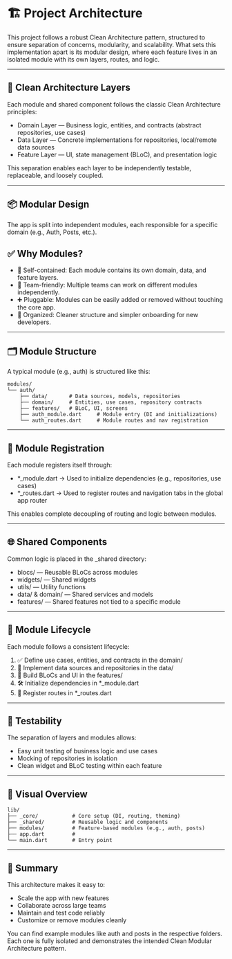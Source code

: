 # 🏗️ Project Architecture

This project follows a robust Clean Architecture pattern, structured to ensure separation of concerns, modularity, and scalability. What sets this implementation apart is its modular design, where each feature lives in an isolated module with its own layers, routes, and logic.

---

## 🧱 Clean Architecture Layers

Each module and shared component follows the classic Clean Architecture principles:

* Domain Layer — Business logic, entities, and contracts (abstract repositories, use cases)
* Data Layer — Concrete implementations for repositories, local/remote data sources
* Feature Layer — UI, state management (BLoC), and presentation logic

This separation enables each layer to be independently testable, replaceable, and loosely coupled.

---

## 📦 Modular Design

The app is split into independent modules, each responsible for a specific domain (e.g., Auth, Posts, etc.).

## ✅ Why Modules?

- 🧩 Self-contained: Each module contains its own domain, data, and feature layers.
- 👥 Team-friendly: Multiple teams can work on different modules independently.
- ➕ Pluggable: Modules can be easily added or removed without touching the core app.
- 📁 Organized: Cleaner structure and simpler onboarding for new developers.

---

## 🗂️ Module Structure

A typical module (e.g., auth) is structured like this:
```
modules/
└── auth/
    ├── data/       # Data sources, models, repositories
    ├── domain/     # Entities, use cases, repository contracts
    ├── features/   # BLoC, UI, screens
    ├── auth_module.dart     # Module entry (DI and initializations)
    └── auth_routes.dart     # Module routes and nav registration

```
---

## 🔌 Module Registration

Each module registers itself through:

- *_module.dart → Used to initialize dependencies (e.g., repositories, use cases)
- *_routes.dart → Used to register routes and navigation tabs in the global app router

This enables complete decoupling of routing and logic between modules.

---

## 🌐 Shared Components

Common logic is placed in the _shared directory:

- blocs/ — Reusable BLoCs across modules
- widgets/ — Shared widgets
- utils/ — Utility functions
- data/ & domain/ — Shared services and models
- features/ — Shared features not tied to a specific module

---

## 🔁 Module Lifecycle

Each module follows a consistent lifecycle:

1.	✅ Define use cases, entities, and contracts in the domain/
2.	🔗 Implement data sources and repositories in the data/
3.	🎨 Build BLoCs and UI in the features/
4.	🛠️ Initialize dependencies in *_module.dart
5.	🧭 Register routes in *_routes.dart

---

## 🧪 Testability

The separation of layers and modules allows:

- Easy unit testing of business logic and use cases
- Mocking of repositories in isolation
- Clean widget and BLoC testing within each feature

---

## 🧭 Visual Overview
```
lib/
├── _core/           # Core setup (DI, routing, theming)
├── _shared/         # Reusable logic and components
├── modules/         # Feature-based modules (e.g., auth, posts)
├── app.dart         # 
└── main.dart        # Entry point
```

---

## 🎯 Summary

This architecture makes it easy to:

- Scale the app with new features
- Collaborate across large teams
- Maintain and test code reliably
- Customize or remove modules cleanly

You can find example modules like auth and posts in the respective folders. Each one is fully isolated and demonstrates the intended Clean Modular Architecture pattern.

